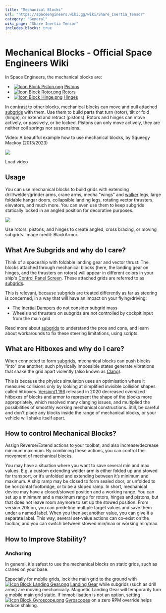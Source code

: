```yaml
---
title: "Mechanical Blocks"
url: "https://spaceengineers.wiki.gg/wiki/Share_Inertia_Tensor"
category: "General"
wiki_page: "Share Inertia Tensor"
includes_blocks: true
---
```


# Mechanical Blocks - Official Space Engineers Wiki

In Space Engineers, the mechanical blocks are:

*    [![Icon Block Piston.png](https://spaceengineers.wiki.gg/images/thumb/Icon_Block_Piston.png/21px-Icon_Block_Piston.png?8b1fda)](https://spaceengineers.wiki.gg/wiki/Piston "Piston") [Pistons](https://spaceengineers.wiki.gg/wiki/Piston "Piston")
*    [![Icon Block Rotor.png](https://spaceengineers.wiki.gg/images/thumb/Icon_Block_Rotor.png/21px-Icon_Block_Rotor.png?127e75)](https://spaceengineers.wiki.gg/wiki/Rotor "Rotor") [Rotors](https://spaceengineers.wiki.gg/wiki/Rotor "Rotor")
*    [![Icon Block Hinge.png](https://spaceengineers.wiki.gg/images/thumb/Icon_Block_Hinge.png/21px-Icon_Block_Hinge.png?672bc9)](https://spaceengineers.wiki.gg/wiki/Hinge "Hinge") [Hinges](https://spaceengineers.wiki.gg/wiki/Hinge "Hinge")

In contrast to other blocks, mechanical blocks can move and pull attached [subgrids](https://spaceengineers.wiki.gg/wiki/Grid "Grid") with them. Use them to build parts that turn (rotor), tilt or fold (hinge), or extend and retract (pistons). Rotors and hinges can move actively, or passively, or be locked. Pistons can only move actively, they are neither coil springs nor suspensions.

Video: A beautiful example how to use mechanical blocks, by Squeegy Mackoy (2013/2023)

![](https://i.ytimg.com/vi/dX_H_gqNcK8/hqdefault.jpg)

Load video

## Usage

You can use mechanical blocks to build grids with extending drill/welder/grinder arms, crane arms, mecha "wings" and [walker](https://spaceengineers.wiki.gg/wiki/Walker "Walker") legs, large foldable hangar doors, collapsible landing legs, rotating vector thrusters, elevators, and much more. You can even use them to keep subgrids statically locked in an angled position for decorative purposes.

[![](https://spaceengineers.wiki.gg/images/thumb/Mechanical-blocks.jpg/320px-Mechanical-blocks.jpg?87c19a)](https://spaceengineers.wiki.gg/wiki/File:Mechanical-blocks.jpg)

Use rotors, pistons, and hinges to create angled, cross bracing, or moving subgrids. Image credit: BlackArmor.

## What Are Subgrids and why do I care?

Think of a spaceship with foldable landing gear and vector thrust: The blocks attached through mechanical blocks (here, the landing gear on hinges, and the thrusters on rotors) will appear in different colors in your ship's [Control Panel Screen](https://spaceengineers.wiki.gg/wiki/Control_Panel_Screen "Control Panel Screen"). These attached grids are referred to as [subgrids](https://spaceengineers.wiki.gg/wiki/Subgrid "Subgrid").

This is relevant, because subgrids are treated differently as far as steering is concerned, in a way that will have an impact on your flying/driving:

*   The [Inertial Dampers](https://spaceengineers.wiki.gg/wiki/Inertial_Dampeners "Inertial Dampeners") do not consider subgrid mass
*   Wheels and thrusters on subgrids are not controlled by cockpit input from the main grid

Read more about [subgrids](https://spaceengineers.wiki.gg/wiki/Subgrid "Subgrid") to understand the pros and cons, and learn about workarounds to fix these steering limitations, using scripts.

## What are Hitboxes and why do I care?

When connected to form [subgrids](https://spaceengineers.wiki.gg/wiki/Grid "Grid"), mechanical blocks can push blocks “into” one another; such physically impossible states generate vibrations that shake the grid apart violently (also known as [Clang](https://spaceengineers.wiki.gg/wiki/Clang "Clang")).

This is because the physics simulation uses an optimisation where it measures collisions only by looking at simplified invisible collision shapes called hitboxes. [Version/1.196](https://spaceengineers.wiki.gg/wiki/Version/1.196 "Version/1.196") released in 2020 decreased oversized hitboxes of blocks and armor to represent the shape of the blocks more appropriately, which resolved many clanging issues, and multiplied the possibilities of smoothly working mechanical constructions. Still, be careful and don't place any blocks inside the range of mechanical blocks, or your vehicle will shake itself apart.

## How to control Mechanical Blocks?

Assign Reverse/Extend actions to your toolbat, and also increase/decrease mininum maximum. By combining these actions, you can control the movement of mechanical blocks.

You may have a situation where you want to save several min and max values. E.g. a custom extending welder arm is either folded up and stowed for transport, or it’s unfolded and extending between it’s minimum and maximum. A ship ramp may be closed to form sealed door, or unfolded to be horizontal footbridge, or to be a sloped ramp. In short, mechanical device may have a closed/stowed position and a working range. You can set up a minimum and a maximum range for rotors, hinges and pistons, but that does not leave room anymore to set up the stowed position. From version 205 on, you can predefine multiple target values and save them under a named label. When you then set another value, you can give it a separate label. This way, several set-value actions can co-exist on the toolbar, and you can switch between stowed min/max or working min/max.

## How to Improve Stability?

### Anchoring

In general, it's safest to use the mechanical blocks on static grids, such as cranes on your base.

Especially for mobile grids, lock the main grid to the ground with  [![Icon Block Landing Gear.png](https://spaceengineers.wiki.gg/images/thumb/Icon_Block_Landing_Gear.png/21px-Icon_Block_Landing_Gear.png?d381be)](https://spaceengineers.wiki.gg/wiki/Landing_Gear "Landing Gear") [Landing Gear](https://spaceengineers.wiki.gg/wiki/Landing_Gear "Landing Gear") while subgrids (such as drill arms) are moving mechanically. Magnetic Landing Gear will temporarily turn a mobile main grid static. If immobilisation is not an option, setting  [![Icon Block Gyroscope.png](https://spaceengineers.wiki.gg/images/thumb/Icon_Block_Gyroscope.png/21px-Icon_Block_Gyroscope.png?c8eb45)](https://spaceengineers.wiki.gg/wiki/Gyroscope "Gyroscope") [Gyroscopes](https://spaceengineers.wiki.gg/wiki/Gyroscope "Gyroscope") on a zero RPM override helps reduce shaking.
